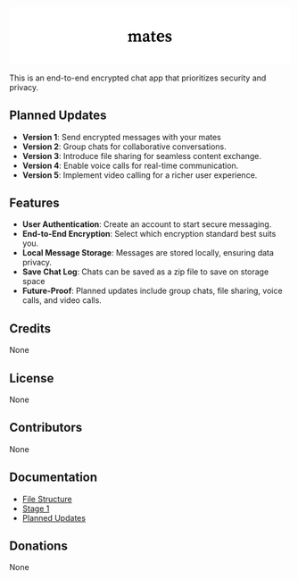 ![mates](./mates/images/mates.png)

This is an end-to-end encrypted chat app that prioritizes security and privacy.

## Planned Updates

- **Version 1**: Send encrypted messages with your mates
- **Version 2**: Group chats for collaborative conversations.
- **Version 3**: Introduce file sharing for seamless content exchange.
- **Version 4**: Enable voice calls for real-time communication.
- **Version 5**: Implement video calling for a richer user experience.

## Features

- **User Authentication**: Create an account to start secure messaging.
- **End-to-End Encryption**: Select which encryption standard best suits you.
- **Local Message Storage**: Messages are stored locally, ensuring data privacy.
- **Save Chat Log**: Chats can be saved as a zip file to save on storage space
- **Future-Proof**: Planned updates include group chats, file sharing, voice calls, and video calls.


## Credits

None

## License

None

## Contributors

None

## Documentation


- [File Structure](./mates/docs/structure.md)
- [Stage 1](./mates/docs/stage1.md)
- [Planned Updates](./mates/docs/extras.md)

## Donations

None
